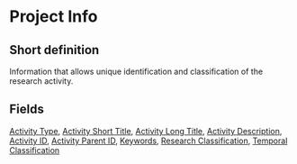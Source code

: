 # Project Info
## Short definition
Information that allows unique identification and classification of the research activity.
## Fields
[Activity Type](../Object-Fields/Project%20Info/Activity%20Type.md),
[Activity Short Title](../Object-Fields/Project%20Info/Activity%20Short%20Title.md),
[Activity Long Title](../Object-Fields/Project%20Info/Activity%20Long%20Title.md),
[Activity Description](../Object-Fields/Project%20Info/Activity%20Description.md),
[Activity ID](../Object-Fields/Project%20Info/Activity%20ID.md),
[Activity Parent ID](../Object-Fields/Project%20Info/Activity%20Parent%20ID.md),
[Keywords](../Object-Fields/Project%20Info/Keywords.md),
[Research Classification](../Object-Fields/Project%20Info/Research%20Classification.md),
[Temporal Classification](../Object-Fields/Project%20Info/Temporal%20Classification.md)

